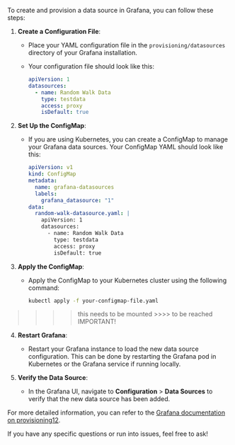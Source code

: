 To create and provision a data source in Grafana, you can follow these steps:

1. **Create a Configuration File**:
   - Place your YAML configuration file in the `provisioning/datasources` directory of your Grafana installation.
   - Your configuration file should look like this:

     ```yaml
     apiVersion: 1
     datasources:
       - name: Random Walk Data
         type: testdata
         access: proxy
         isDefault: true
     ```

2. **Set Up the ConfigMap**:
   - If you are using Kubernetes, you can create a ConfigMap to manage your Grafana data sources. Your ConfigMap YAML should look like this:

     ```yaml
     apiVersion: v1
     kind: ConfigMap
     metadata:
       name: grafana-datasources
       labels:
         grafana_datasource: "1"
     data:
       random-walk-datasource.yaml: |
         apiVersion: 1
         datasources:
           - name: Random Walk Data
             type: testdata
             access: proxy
             isDefault: true
     ```

3. **Apply the ConfigMap**:
   - Apply the ConfigMap to your Kubernetes cluster using the following command:
     ```sh
     kubectl apply -f your-configmap-file.yaml
     ```
>>>> this needs to be mounted >>>> to be reached IMPORTANT! 

4. **Restart Grafana**:
   - Restart your Grafana instance to load the new data source configuration. This can be done by restarting the Grafana pod in Kubernetes or the Grafana service if running locally.

5. **Verify the Data Source**:
   - In the Grafana UI, navigate to **Configuration** > **Data Sources** to verify that the new data source has been added.

For more detailed information, you can refer to the [Grafana documentation on provisioning](https://grafana.com/docs/grafana/latest/administration/provisioning/)[1](https://grafana.com/docs/grafana/latest/administration/provisioning/)[2](https://grafana.com/tutorials/provision-dashboards-and-data-sources/).

If you have any specific questions or run into issues, feel free to ask!